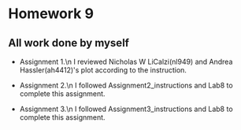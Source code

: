 # Homework 9

All work done by myself
--------------------------------------------
- Assignment 1.\n
I reviewed Nicholas W LiCalzi(nl949) and Andrea Hassler(ah4412)'s plot according to the instruction.

- Assignment 2.\n
I followed Assignment2_instructions and Lab8 to complete this assignment.

- Assignment 3.\n
I followed Assignment3_instructions and Lab8 to complete this assignment.
